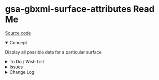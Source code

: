 # gsa-gbxml-surface-attributes Read Me

[Source code](  )

<details open >

<summary>Concept</summary>

Display all possible data for a particular surface

</details>

<details>

<summary>To Do / Wish List</summary>

2019-06-28 ~ Theo ~ Add CAD Object ID group
2019-06-28 ~ Theo ~ Add button to view all surfaces of type
2019-06-28 ~ Theo ~ Add buttons for construction and cad ID group
</details>

<details>

<summary>Issues</summary>


</details>

<details>

<summary>Change Log</summary>

### 2019-09-04 ~ Theo

0.17.03-0gsa

* C: updated attribute titles


### 2019-06-28 ~ Theo

Dealt with

* 2019-06-26 ~ Theo ~ Reselect previously selected surface
* 2019-06-26 ~ Theo ~ Update the opacity of surfaces, spaces, storeys, zones


### 2019-06-26 ~ Theo

* F - First commit of read me

</details>